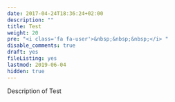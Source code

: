 ```yaml
---
date: 2017-04-24T18:36:24+02:00
description: ""
title: Test
weight: 20
pre: "<i class='fa fa-user'>&nbsp;&nbsp;&nbsp;</i> "
disable_comments: true
draft: yes
fileListing: yes
lastmod: 2019-06-04
hidden: true
---
```

Description of Test
